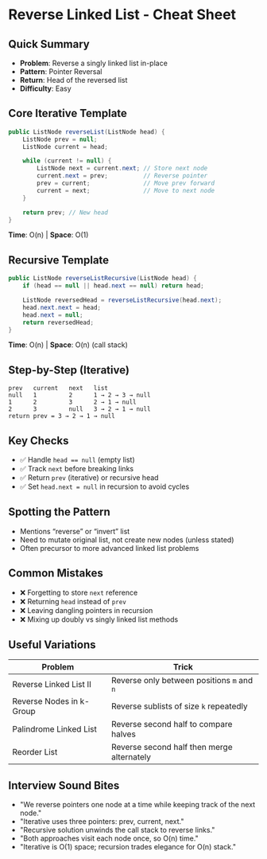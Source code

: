 # Reverse Linked List - Cheat Sheet

## Quick Summary
- **Problem**: Reverse a singly linked list in-place
- **Pattern**: Pointer Reversal
- **Return**: Head of the reversed list
- **Difficulty**: Easy

## Core Iterative Template
```java
public ListNode reverseList(ListNode head) {
    ListNode prev = null;
    ListNode current = head;

    while (current != null) {
        ListNode next = current.next; // Store next node
        current.next = prev;          // Reverse pointer
        prev = current;               // Move prev forward
        current = next;               // Move to next node
    }

    return prev; // New head
}
```

**Time**: O(n) | **Space**: O(1)

## Recursive Template
```java
public ListNode reverseListRecursive(ListNode head) {
    if (head == null || head.next == null) return head;

    ListNode reversedHead = reverseListRecursive(head.next);
    head.next.next = head;
    head.next = null;
    return reversedHead;
}
```

**Time**: O(n) | **Space**: O(n) (call stack)

## Step-by-Step (Iterative)
```
prev   current   next   list
null   1         2      1 → 2 → 3 → null
1      2         3      2 → 1 → null
2      3         null   3 → 2 → 1 → null
return prev = 3 → 2 → 1 → null
```

## Key Checks
- ✅ Handle `head == null` (empty list)
- ✅ Track `next` before breaking links
- ✅ Return `prev` (iterative) or recursive head
- ✅ Set `head.next = null` in recursion to avoid cycles

## Spotting the Pattern
- Mentions “reverse” or “invert” list
- Need to mutate original list, not create new nodes (unless stated)
- Often precursor to more advanced linked list problems

## Common Mistakes
- ❌ Forgetting to store `next` reference
- ❌ Returning `head` instead of `prev`
- ❌ Leaving dangling pointers in recursion
- ❌ Mixing up doubly vs singly linked list methods

## Useful Variations
| Problem | Trick |
|---------|-------|
| Reverse Linked List II | Reverse only between positions `m` and `n` |
| Reverse Nodes in k-Group | Reverse sublists of size `k` repeatedly |
| Palindrome Linked List | Reverse second half to compare halves |
| Reorder List | Reverse second half then merge alternately |

## Interview Sound Bites
- "We reverse pointers one node at a time while keeping track of the next node."
- "Iterative uses three pointers: prev, current, next."
- "Recursive solution unwinds the call stack to reverse links."
- "Both approaches visit each node once, so O(n) time."
- "Iterative is O(1) space; recursion trades elegance for O(n) stack."

